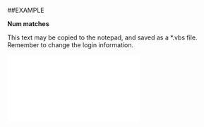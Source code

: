 

##EXAMPLE

**Num matches**

This text may be copied to the notepad, and saved as a *.vbs file. Remember to change the login information.

![](../../Examples/vbs/SOStatusMonitor.NumDirtyMatches.vbs.txt)





